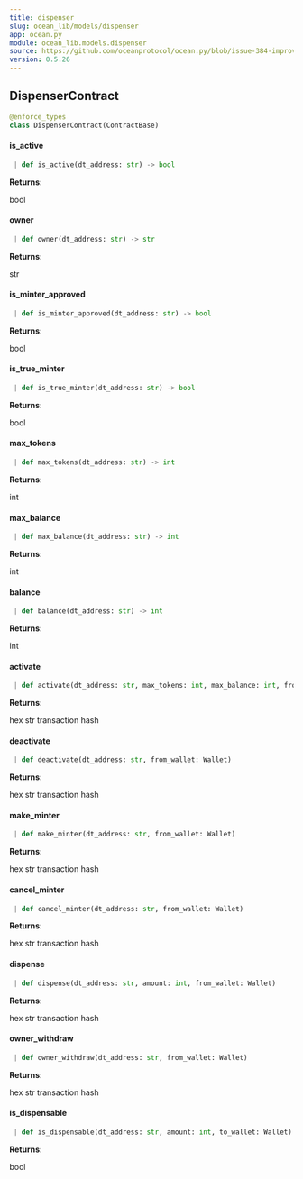 ```yaml
---
title: dispenser
slug: ocean_lib/models/dispenser
app: ocean.py
module: ocean_lib.models.dispenser
source: https://github.com/oceanprotocol/ocean.py/blob/issue-384-improve-docs/ocean_lib/models/dispenser.py
version: 0.5.26
---
```

## DispenserContract

```python
@enforce_types
class DispenserContract(ContractBase)
```

#### is\_active

```python
 | def is_active(dt_address: str) -> bool
```

**Returns**:

bool

#### owner

```python
 | def owner(dt_address: str) -> str
```

**Returns**:

str

#### is\_minter\_approved

```python
 | def is_minter_approved(dt_address: str) -> bool
```

**Returns**:

bool

#### is\_true\_minter

```python
 | def is_true_minter(dt_address: str) -> bool
```

**Returns**:

bool

#### max\_tokens

```python
 | def max_tokens(dt_address: str) -> int
```

**Returns**:

int

#### max\_balance

```python
 | def max_balance(dt_address: str) -> int
```

**Returns**:

int

#### balance

```python
 | def balance(dt_address: str) -> int
```

**Returns**:

int

#### activate

```python
 | def activate(dt_address: str, max_tokens: int, max_balance: int, from_wallet: Wallet)
```

**Returns**:

hex str transaction hash

#### deactivate

```python
 | def deactivate(dt_address: str, from_wallet: Wallet)
```

**Returns**:

hex str transaction hash

#### make\_minter

```python
 | def make_minter(dt_address: str, from_wallet: Wallet)
```

**Returns**:

hex str transaction hash

#### cancel\_minter

```python
 | def cancel_minter(dt_address: str, from_wallet: Wallet)
```

**Returns**:

hex str transaction hash

#### dispense

```python
 | def dispense(dt_address: str, amount: int, from_wallet: Wallet)
```

**Returns**:

hex str transaction hash

#### owner\_withdraw

```python
 | def owner_withdraw(dt_address: str, from_wallet: Wallet)
```

**Returns**:

hex str transaction hash

#### is\_dispensable

```python
 | def is_dispensable(dt_address: str, amount: int, to_wallet: Wallet)
```

**Returns**:

bool

